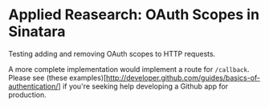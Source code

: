 # Applied Reasearch: OAuth Scopes in Sinatara

Testing adding and removing OAuth scopes to HTTP requests.

A more complete implementation would implement a route for `/callback`. Please see (these examples)[http://developer.github.com/guides/basics-of-authentication/] if you're seeking help developing a Github app for production.